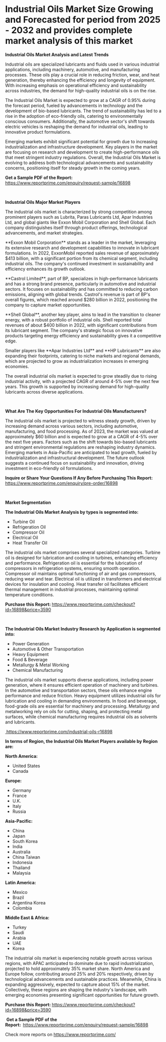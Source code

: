 <p><h1>Industrial Oils Market Size Growing and Forecasted for period from 2025 - 2032 and provides complete market analysis of this market</h1></p><p><strong>Industrial Oils Market Analysis and Latest Trends</strong></p>
<p><p>Industrial oils are specialized lubricants and fluids used in various industrial applications, including machinery, automotive, and manufacturing processes. These oils play a crucial role in reducing friction, wear, and heat generation, thereby enhancing the efficiency and longevity of equipment. With increasing emphasis on operational efficiency and sustainability across industries, the demand for high-quality industrial oils is on the rise.</p><p>The Industrial Oils Market is expected to grow at a CAGR of 0.95% during the forecast period, fueled by advancements in technology and the development of bio-based lubricants. The trend of sustainability has led to a rise in the adoption of eco-friendly oils, catering to environmentally conscious consumers. Additionally, the automotive sector's shift towards electric vehicles is reshaping the demand for industrial oils, leading to innovative product formulations. </p><p>Emerging markets exhibit significant potential for growth due to increasing industrialization and infrastructure development. Key players in the market are focusing on research and development to create high-performance oils that meet stringent industry regulations. Overall, the Industrial Oils Market is evolving to address both technological advancements and sustainability concerns, positioning itself for steady growth in the coming years.</p></p>
<p><strong>Get a Sample PDF of the Report:&nbsp;</strong> <a href="https://www.reportprime.com/enquiry/request-sample/16898?utm_campaign=2716&utm_medium=2&utm_source=Github&utm_content=ia&utm_term=18032025&utm_id=industrial-oils">https://www.reportprime.com/enquiry/request-sample/16898</a></p>
<p>&nbsp;</p>
<p><strong>Industrial Oils Major Market Players</strong></p>
<p><p>The industrial oils market is characterized by strong competition among prominent players such as Lubrita, Paras Lubricants Ltd, Apar Industries Ltd, and global giants like Exxon Mobil Corporation and Shell Global. Each company distinguishes itself through product offerings, technological advancements, and market strategies.</p><p>**Exxon Mobil Corporation** stands as a leader in the market, leveraging its extensive research and development capabilities to innovate in lubricant formulations. In 2022, ExxonMobil reported sales revenue of approximately $413 billion, with a significant portion from its chemical segment, including industrial oils. The company's continued investment in sustainability and efficiency enhances its growth outlook.</p><p>**Castrol Limited**, part of BP, specializes in high-performance lubricants and has a strong brand presence, particularly in automotive and industrial sectors. It focuses on sustainability and has committed to reducing carbon emissions, aligning with global trends. Castrol's revenue is part of BP's overall figures, which reached around $280 billion in 2022, positioning the company to capture market opportunities.</p><p>**Shell Global**, another key player, aims to lead in the transition to cleaner energy, with a robust portfolio of industrial oils. Shell reported total revenues of about $400 billion in 2022, with significant contributions from its lubricant segment. The company's strategic focus on innovative products targeting energy efficiency and sustainability gives it a competitive edge.</p><p>Smaller players like **Apar Industries Ltd** and **HP Lubricants** are also expanding their footprints, catering to niche markets and regional demands, which are projected to grow as industrialization increases in emerging economies.</p><p>The overall industrial oils market is expected to grow steadily due to rising industrial activity, with a projected CAGR of around 4-5% over the next few years. This growth is supported by increasing demand for high-quality lubricants across diverse applications.</p></p>
<p>&nbsp;</p>
<p><strong>What Are The Key Opportunities For Industrial Oils Manufacturers?</strong></p>
<p><p>The industrial oils market is projected to witness steady growth, driven by increasing demand across various sectors, including automotive, manufacturing, and food processing. As of 2023, the market was valued at approximately $60 billion and is expected to grow at a CAGR of 4-5% over the next five years. Factors such as the shift towards bio-based lubricants and stringent environmental regulations are reshaping industry dynamics. Emerging markets in Asia-Pacific are anticipated to lead growth, fueled by industrialization and infrastructural development. The future outlook suggests a continued focus on sustainability and innovation, driving investment in eco-friendly oil formulations.</p></p>
<p><strong>Inquire or Share Your Questions If Any Before Purchasing This Report:</strong> <a href="https://www.reportprime.com/enquiry/pre-order/16898?utm_campaign=2716&utm_medium=2&utm_source=Github&utm_content=ia&utm_term=18032025&utm_id=industrial-oils">https://www.reportprime.com/enquiry/pre-order/16898</a></p>
<p>&nbsp;</p>
<p><strong>Market Segmentation</strong></p>
<p><strong>The Industrial Oils Market Analysis by types is segmented into:</strong></p>
<p><ul><li>Turbine Oil</li><li>Refrigeration Oil</li><li>Compressor Oil</li><li>Electrical Oil</li><li>Heat Transfer Oil</li></ul></p>
<p><p>The industrial oils market comprises several specialized categories. Turbine oil is designed for lubrication and cooling in turbines, enhancing efficiency and performance. Refrigeration oil is essential for the lubrication of compressors in refrigeration systems, ensuring smooth operation. Compressor oil maintains optimal functioning of air and gas compressors, reducing wear and tear. Electrical oil is utilized in transformers and electrical devices for insulation and cooling. Heat transfer oil facilitates efficient thermal management in industrial processes, maintaining optimal temperature conditions.</p></p>
<p><strong>Purchase this Report:&nbsp;</strong><a href="https://www.reportprime.com/checkout?id=16898&price=3590&utm_campaign=2716&utm_medium=2&utm_source=Github&utm_content=ia&utm_term=18032025&utm_id=industrial-oils">https://www.reportprime.com/checkout?id=16898&price=3590</a></p>
<p>&nbsp;</p>
<p><strong>The Industrial Oils Market Industry Research by Application is segmented into:</strong></p>
<p><ul><li>Power Generation</li><li>Automotive & Other Transportation</li><li>Heavy Equipment</li><li>Food & Beverage</li><li>Metallurgy & Metal Working</li><li>Chemical Manufacturing</li></ul></p>
<p><p>The industrial oils market supports diverse applications, including power generation, where it ensures efficient operation of machinery and turbines. In the automotive and transportation sectors, these oils enhance engine performance and reduce friction. Heavy equipment utilizes industrial oils for lubrication and cooling in demanding environments. In food and beverage, food-grade oils are essential for machinery and processing. Metallurgy and metalworking rely on oils for cutting, shaping, and protecting metal surfaces, while chemical manufacturing requires industrial oils as solvents and lubricants.</p></p>
<p><a href="https://www.reportprime.com/industrial-oils-r16898?utm_campaign=2716&utm_medium=2&utm_source=Github&utm_content=ia&utm_term=18032025&utm_id=industrial-oils">&nbsp;https://www.reportprime.com/industrial-oils-r16898</a></p>
<p><strong>In terms of Region, the Industrial Oils Market Players available by Region are:</strong></p>
<p>
    <p> <strong> North America: </strong>
        <ul>
            <li>United States</li>
            <li>Canada</li>
        </ul>
        </p> 
    <p> <strong> Europe: </strong>
        <ul>
            <li>Germany</li>
            <li>France</li>
            <li>U.K.</li>
            <li>Italy</li>
            <li>Russia</li>
        </ul>
        </p> 
    <p> <strong> Asia-Pacific: </strong>
        <ul>
            <li>China</li>
            <li>Japan</li>
            <li>South Korea</li>
            <li>India</li>
            <li>Australia</li>
            <li>China Taiwan</li>
            <li>Indonesia</li>
            <li>Thailand</li>
            <li>Malaysia</li>
        </ul>
        </p> 
    <p> <strong> Latin America: </strong>
        <ul>
            <li>Mexico</li>
            <li>Brazil</li>
            <li>Argentina Korea</li>
            <li>Colombia</li>
        </ul>
        </p> 
    <p> <strong> Middle East & Africa: </strong>
        <ul>
            <li>Turkey</li>
            <li>Saudi</li>
            <li>Arabia</li>
            <li>UAE</li>
            <li>Korea</li>
        </ul>
    </p>
    </p>
<p><p>The industrial oils market is experiencing notable growth across various regions, with APAC anticipated to dominate due to rapid industrialization, projected to hold approximately 35% market share. North America and Europe follow, contributing around 25% and 20% respectively, driven by technological advancements and sustainable practices. Meanwhile, China is expanding aggressively, expected to capture about 15% of the market. Collectively, these regions are shaping the industry's landscape, with emerging economies presenting significant opportunities for future growth.</p></p>
<p><strong>Purchase this Report: </strong><a href="https://www.reportprime.com/checkout?id=16898&price=3590&utm_campaign=2716&utm_medium=2&utm_source=Github&utm_content=ia&utm_term=18032025&utm_id=industrial-oils">https://www.reportprime.com/checkout?id=16898&price=3590</a></p>
<p>&nbsp;<strong>Get a Sample PDF of the Report:&nbsp;&nbsp;</strong><a href="https://www.reportprime.com/enquiry/request-sample/16898?utm_campaign=2716&utm_medium=2&utm_source=Github&utm_content=ia&utm_term=18032025&utm_id=industrial-oils">https://www.reportprime.com/enquiry/request-sample/16898</a></p>
<p><strong></strong></p>
<p>Check more reports on <a href="https://www.reportprime.com/?utm_campaign=2716&utm_medium=2&utm_source=Github&utm_content=ia&utm_term=18032025&utm_id=industrial-oils">https://www.reportprime.com/</a></p>